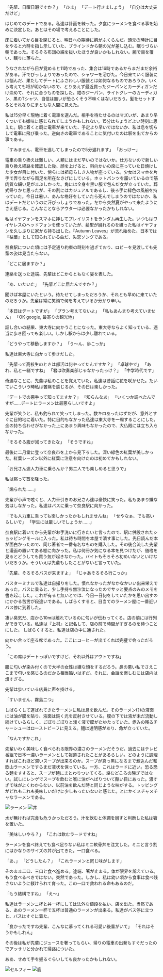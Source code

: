 <!-- textlint-disable -->

「先輩、日曜日暇ですか？」 
「ひま」
「デート行きましょう」
「自分は大丈夫だけど」

はじめてのデートである。私達は計画を練った。夕食にラーメンを食べる事を始めに決定した。あとはその場で考えることにした。

床に着いてから目を閉じると、明日への期待に胸がふくらんだ。頭元の時計に目をやると六時を指し示していた、ブラインドから朝の光が差し込む。眠りづらい朝であった。そろそろ布団の綿を抜いたほうが良いかもしれない。腕で目を覆い、眠りに落ちた。

うなされながら目が覚めると11時であった、集合は16時であるからまだまだ余裕がある。汗でびっしょりであったので、シャワーを浴びた。今日来ていく服装には悩んだ、果たしてデートにふさわしい服装とは如何なるものであろうか。いくら考えても埒が明かないので、とりあえず最近買ったジーパンとカーディガンだけ決めて、それに合うものを探した。紺のジーパン、ライトグレーのカーディガン、黒のTシャツ、自信は無いが恐らくそう不味くはないだろう。髪をセットするとそれなりにまともな人間に見えた。 

私は15分早く現地に着く電車を選んだ。相手を待たせるのはマズいが、あまり早くついても嫌味に感じられてしまうかもしれない。15分はちょうどよい時刻に思えた。駅に着くと既に電車が来ていた、予定より早いではないか、私は息を切らして電車に飛び乗った。逆向きの電車であることに気付いたのは駅を出てからの事である。 

「すみません、電車を逃してしまったので5分遅れます」 
「おっけー」

電車の乗り換えは難しい、人類にはまだ早いのではないか。仕方ないので新しい乗り換え経路を確認した後、顔を上げると、斜向かいの席に座っていた日焼けした少女が目に付いた、傍らには祖母らしき人物が座っている。少女はスマホを片手で弄りながら両足を所在なさげにしている。ホットパンツを履いているので筋肉質な細い足がまぶしかった。角には全身を黒い服で包んだ女が立っていた。葬式帰りかと思ったが、その割にはカジュアルであるし、後ろ手に緑色の風船を持っていた。今日は暑い、あんな格好をしていたら死んでしまうのではないか、私はデートだというのに汗びっしょりであった。冬から突然夏がやって来たようにさえ感じる。こんなことならアウターは必要なかったかもしれない。

私はイヤフォンをスマホに挿してプレイリストをランダム再生した。いつもはワイヤレスのヘッドフォンを使っていたが、髪型が崩れるのを嫌った私はイヤフォンを久しぶりに家から持ち出した。『Autumn Leaves』が流れ始めた、日本では『枯葉』として知られている曲だ、失恋ソングである。 

奈良駅についた頃には予定通り約束の時刻を過ぎており、ロビーを見渡しても先輩の姿は見当たらない。

「どこに居ますか？」

連絡を送った途端、先輩はどこからともなく姿を表した。

「あ、いたいた」
「先輩どこに居たんですか？」

聞けば本屋にいたという。待たせてしまっただろうか、それとも早めに来ていたのだろうか。先輩は常に笑顔で何を考えているか分かり辛い。

「本日はデートですが」
「プラン考えてないよ」
「私もあんまり考えていません」
「OK google, 最寄りの観光地」

話し合いの結果、東大寺に向かうことになった。東大寺ならよく知っている、適当に歩き回っても楽しい。しかし駅からは少し離れている。

「どうやって移動しますか？」
「う〜ん、歩こっか」

私達は東大寺に向かって歩きだした。

「先輩って高校生のときは部活は何やってたんですか？」
「卓球やで」
「あれ、私と一緒ですね」
「君は吹奏楽部じゃなかったっけ？」
「中学時代です」

奇遇なことに、先輩は私のことを覚えていた。私達は昔話に花を咲かせた。たいていこういう時私は苦痛を感じるが、その日は楽しかった。

「デートでの悪手って知ってますか？」
「知らんなあ」
「いくつか調べたんですが……デートにラーメンは最悪らしいですよ」

先輩が笑うと、私も釣られて笑ってしまった。数キロあったはずだが、意外とすぐに目的地に着いた。特に目的もなかった私達は東大寺を一周することにした。金の持ち合わせがなかった上にあまり興味もなかったので、大仏殿には立ち入らなかった。

「そろそろ腹が減ってきたな」
「そうですね」

最後に二月堂に登って奈良市を上から見下ろした。深い緑色の紅葉が美しかった。紅葉シーズン以外に紅葉に注意を向けたのは初めてかもしれない。

「お兄さん達人力車に乗らんか？男二人でも楽しめると思うで」

私は黙って首を降った。

「煽られた……」

先輩が小声で呟くと、人力車引きのお兄さん達は豪快に笑った。私もあまり嫌な気はしなかった。私達はバスに乗って奈良駅に向かった。

「でも人力車に乗っても楽しかったかもしれませんね」
「せやなぁ、でも高いらしいで」
「学生には厳しいでしょうか……」

奈良駅に着いてから先輩がお手洗いに行きたいと言ったので、駅に併設されたショッピングモールに入った。私は待ち時間を本屋で潰す事にした。先日読んだ本が面白かったので、同じ著者で一番有名なものを購入した。その後合流した先輩と漫画の置いてある棚に向かった。私は何冊か気になる本を見つけたが、価格を見るとどうしても買う気が起きなかった。バイトもそろそろ初めいないといけないだろうか。そういえば先輩もしたことがないと言っていた。

「先輩、そろそろバスが来ますよ」
「じゃあそろそろ行こっか」

バスターミナルで私達は自撮りをした。慣れなかったがなかなかいい出来栄えであった。バスに乗ると、少し手持ち無沙汰になったのでサッと要点のみのメモを書き起こした。これが有ると無いとでは、今日一日何をしていたかを思い出すのにかかる苦労が段違いである。しばらくすると、目当てのラーメン屋に一番近いバス停に到着した。

凄い臭気だ、店から10mは離れているのに匂いが伝わってくる。店の前には行列ができている。私達は『上村』と記名して、店の前で時間がすぎるのを待つことにした。 しばらくすると、私達は店の中に通された。

向かい合って座る席であった。ここにコーヒーが出てくれば完璧で会っただろう。

「この席はデートっぽいですけど、それ以外はアウトですね」

服に匂いが染み付くので大半の女性は嫌な顔をするだろう。鼻の悪い私でさえここまで匂いを感じるのだから相当酷いはずだ。それに、会話を楽しむには店内は煩すぎる。

先輩は歩いている店員に声を掛ける。

「すいません、霧島二つ」

しばらくして運ばれてきたラーメンに私は息を飲んだ。そのラーメン(?)の液面には油が膜を貼り、液面は鈍く光を反射させている。膜の下では液が未だ流動し続けているらしく、ごぼりごぼりと湧く液で膜がたゆたっていた。赤みの残るチャーシューはローストビーフに見える。麺は透明感があり、角が立っていた。

「なんですかこれ」

先輩いわく美味しく食べられる限界の濃さのラーメンだそうだ。過去にはテレビ番組で日本一濃いラーメンとして報道されたことがあるらしい。どのように調理すればこれほど濃いスープが出来るのか。スープが真っ黒になるまで煮込んだ和歌山ラーメンですらまだ液状を保っている。一方、これはラードに近い。恐る恐る麺をすすると、スープが麺にまとわりついてくる。絡むどころの騒ぎではない。試しにレンゲでスープを飲むと喉に油がへばりついて酷い目にあった。濃すぎて味がよくわからない、以前油を飲んだ時と同じような味がする。トッピングがどれもこれも美味しいだけに少しもったいないと感じた。とにかくメチャメチャなラーメンである。

![ラーメン](../../../static/img/C_ramen.jpg)
![丼](../../../static/img/C_don.jpg)

水が無ければ完食も危うかっただろう。汁を飲むと体調を崩すと判断した私は箸を置いた。

「美味しいやろ？」
「これは飲むラードですね」

ラーメンを食べ終えても食べ足りない私はミニ軟骨丼を注文した。ミニと言う割にはかなりのサイズの丼が出てきた。一口食べる。

「あ、」
「どうしたん？」
「これラーメンと同じ味がします」

そのまま二口、三口と食べ進める。途端、箸が止まる。体が限界を訴えている。もう食べるべきではない。突然であった。しかし、私は幼い頃から食事は食べ残さないように躾けられて育った。この一口で救われる命もあるのだ。

「もう結構ですね」
「え〜」

私達はラーメンニ杯と丼一杯にしては法外な値段を払い、店を出た。当然である、あのラーメン一杯で五杯は普通のラーメンが出来る。私達がバス停に立つと、バスはすぐに着た。

「良かったですね先輩、こんなに慕ってくれる可愛い後輩がいて」
「それはそうかもしれん」

その後は私が先輩にジュースを奢ってもらい、帰りの電車の出発もすぐだったのでアッサリと分かれて帰路についた。

ああ、せめて手を握るぐらいしても良かったかもしれない。

![セルフィー](../../../static/img/C_selfy.jpg)
![鹿](../../../static/img/C_鹿.jpg)
